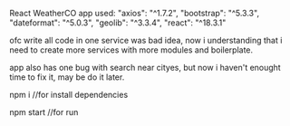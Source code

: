 React WeatherCO app used: "axios": "^1.7.2", "bootstrap": "^5.3.3", "dateformat": "^5.0.3", "geolib": "^3.3.4", "react": "^18.3.1"

ofc write all code in one service was bad idea, now i understanding that i need to create more services with more modules and boilerplate.

app also has one bug with search near cityes, but now i haven't enought time to fix it, may be do it later.

npm i //for install dependencies

npm start //for run
